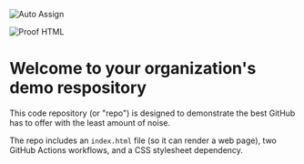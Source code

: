 ![Auto Assign](https://github.com/golcukesc1/demo-repository/actions/workflows/auto-assign.yml/badge.svg)

![Proof HTML](https://github.com/golcukesc1/demo-repository/actions/workflows/proof-html.yml/badge.svg)

# Welcome to your organization's demo respository
This code repository (or "repo") is designed to demonstrate the best GitHub has to offer with the least amount of noise.

The repo includes an `index.html` file (so it can render a web page), two GitHub Actions workflows, and a CSS stylesheet dependency.
